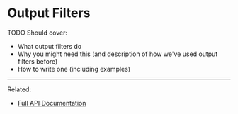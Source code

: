 
Output Filters
==============

TODO Should cover:
- What output filters do
- Why you might need this (and description of how we've used output filters before)
- How to write one (including examples)

---

Related:

- [Full API Documentation](../usage.md)
